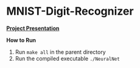 # MNIST-Digit-Recognizer

[**Project Presentation**](Project_Presentation.pdf)

**How to Run**
1. Run `make all` in the parent directory
2. Run the compiled executable `./NeuralNet`
